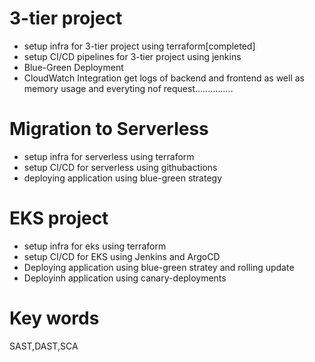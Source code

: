 # 3-tier project
- setup infra for 3-tier project using terraform[completed]
- setup CI/CD pipelines for 3-tier project using jenkins
- Blue-Green Deployment
- CloudWatch Integration get logs of backend and frontend as well as memory usage and everyting 
  nof request...............

# Migration to Serverless
- setup infra for serverless using terraform
- setup CI/CD for serverless using githubactions
- deploying application using blue-green strategy

# EKS project
- setup infra for eks using terraform
- setup CI/CD for EKS using Jenkins and ArgoCD
- Deploying application using blue-green stratey and rolling update
- Deployinh application using canary-deployments


# Key words
SAST,DAST,SCA
